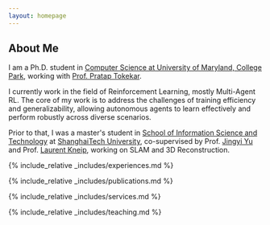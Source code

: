 ```yaml
---
layout: homepage
---
```


## About Me

I am a Ph.D. student in [Computer Science at University of Maryland, College Park](https://www.cs.umd.edu/), working with [Prof. Pratap Tokekar](https://tokekar.com/). 

I currently work in the field of Reinforcement Learning, mostly Multi-Agent RL. The core of my work is to address the challenges of training efficiency and generalizability, allowing autonomous agents to learn effectively and perform robustly across diverse scenarios.

Prior to that, I was a master's student in [School of Information Science and Technology](https://sist.shanghaitech.edu.cn/sist_en/) at [ShanghaiTech University](http://www.shanghaitech.edu.cn/eng/main.htm), co-supervised by Prof. [Jingyi Yu](https://scholar.google.com/citations?user=R9L_AfQAAAAJ&hl=en) and Prof. [Laurent Kneip](http://www.laurentkneip.com/), working on SLAM and 3D Reconstruction.

<!-- ## Research Interests

- **Computer Vision:** image recognition, image generation, video captioning
- **Machine Learning:** meta-learning, incremental learning, transfer learning -->

<!-- ## News

- **[Feb. 2020]** Our paper about incremental learning is accepted to CVPR 2020.
- **[Feb. 2020]** We will host the ACM Multimedia Asia 2020 conference in Singapore!
- **[Sept. 2019]** Our paper about few-shot learning is accepted to NeurIPS 2019.
- **[Mar. 2019]** Our paper about few-shot learning is accepted to CVPR 2019. -->

{% include_relative _includes/experiences.md %}

{% include_relative _includes/publications.md %}

{% include_relative _includes/services.md %}

{% include_relative _includes/teaching.md %}